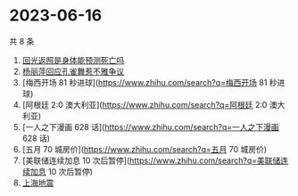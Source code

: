 # 2023-06-16

共 8 条

<!-- BEGIN -->
<!-- 最后更新时间 Fri Jun 16 2023 14:10:06 GMT+0800 (China Standard Time) -->

1. [回光返照是身体能预测死亡吗](https://www.zhihu.com/search?q=回光返照是身体能预测死亡吗)
1. [杨丽萍回应孔雀舞惹不雅争议](https://www.zhihu.com/search?q=杨丽萍回应孔雀舞惹不雅争议)
1. [梅西开场 81 秒进球](https://www.zhihu.com/search?q=梅西开场 81 秒进球)
1. [阿根廷 2:0 澳大利亚](https://www.zhihu.com/search?q=阿根廷 2:0 澳大利亚)
1. [一人之下漫画 628 话](https://www.zhihu.com/search?q=一人之下漫画 628 话)
1. [五月 70 城房价](https://www.zhihu.com/search?q=五月 70 城房价)
1. [美联储连续加息 10 次后暂停](https://www.zhihu.com/search?q=美联储连续加息 10
   次后暂停)
1. [上海地震](https://www.zhihu.com/search?q=上海地震)

<!-- END -->
